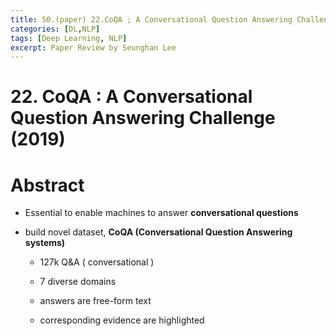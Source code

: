 ```yaml
---
title: 50.(paper) 22.CoQA ; A Conversational Question Answering Challenge
categories: [DL,NLP]
tags: [Deep Learning, NLP]
excerpt: Paper Review by Seunghan Lee
---
```


# 22. CoQA : A Conversational Question Answering Challenge (2019)

<script src="https://cdn.mathjax.org/mathjax/latest/MathJax.js?config=TeX-AMS-MML_HTMLorMML" type="text/javascript"></script>

# Abstract

- Essential to enable machines to answer **conversational questions**

- build novel dataset, **CoQA (Conversational Question Answering systems)**

  - 127k Q&A ( conversational )

  - 7 diverse domains

  - answers are free-form text

  - corresponding evidence are highlighted

    